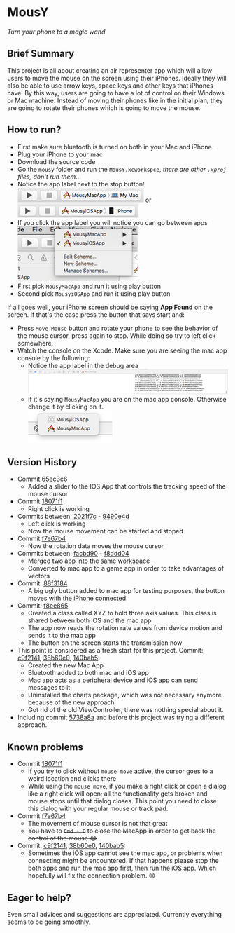 # MousY
*Turn your phone to a magic wand*

## Brief Summary
This project is all about creating an air representer app which will allow users to move the mouse on the screen using their iPhones. Ideally they will also be able to use arrow keys, space keys and other keys that iPhones have. By this way, users are going to have a lot of control on their Windows or Mac machine. Instead of moving their phones like in the initial plan, they are going to rotate their phones which is going to move the mouse. 

## How to run?  
* First make sure bluetooth is turned on both in your Mac and iPhone.
* Plug your iPhone to your mac
* Download the source code 
* Go the `mousy` folder and run the `MousY.xcworkspce`, *there are other `.xproj` files, don't run them.*.  
* Notice the app label next to the stop button!   
![alt text][ss_app_label_1] or ![alt text][ss_app_label_2] 
* If you click the app label you will notice you can go between apps  
![alt text][ss_between_apps]
* First pick `MousyMacApp` and run it using play button
* Second pick `MousyiOSApp` and run it using play button

If all goes well, your iPhone screen should be saying **App Found** on the screen. If that's the case press the button that says start and:

* Press `Move Mouse` button and rotate your phone to see the behavior of the mouse cursor, press again to stop. While doing so try to left click somewhere.
* Watch the console on the Xcode. Make sure you are seeing the mac app console by the following:  
	* Notice the app label in the debug area  
![alt text][ss_debug_area]
	* If it's saying `MousyMacApp` you are on the mac app console. Otherwise change it by clicking on it.  
![alt text][ss_switch_apps]

## Version History  
* Commit [65ec3c6](https://bitbucket.org/egeaydin/mousy/commits/65ec3c63f87e37d29740e33b2cead76293a98231)
    * Added a slider to the IOS App that controls the tracking speed of the mouse cursor
* Commit [18071f1](https://bitbucket.org/egeaydin/mousy/commits/18071f1280fe789d5f509351d4c166b4ce5b3f1f?at=master)
    * Right click is working
* Commits between: [2021f7c](https://bitbucket.org/egeaydin/mousy/commits/2021f7c8b8057fc0bc4c586d1c064b65e9021dac) - [9490e4d](https://bitbucket.org/egeaydin/mousy/commits/9490e4d813a47587c20c86349f4c6d92d2ca5a4a)
    * Left click is working
    * Now the mouse movement can be started and stoped
* Commit [f7e67b4](https://bitbucket.org/egeaydin/mousy/commits/f7e67b401c98a201a70e55511c4cbc2807c6c992)
    * Now the rotation data moves the mouse cursor
* Commits between: [facbd90](https://bitbucket.org/egeaydin/mousy/commits/facbd90814f223dd27cfe26042a0a2e79dcded49) - [f8ddd04](https://bitbucket.org/egeaydin/mousy/commits/f8ddd04f8a1185a4319b879863c608f59ea216d5)
    * Merged two app into the same workspace
    * Converted to mac app to a game app in order to take advantages of vectors 
* Commit: [88f3184](https://bitbucket.org/egeaydin/mousy/commits/88f31848ee4c600cd662ad03a4ed97fe9e6c25a4)  
    * A big ugly button added to mac app for testing purposes, the button moves with the iPhone connected  
* Commit: [f8ee865](https://bitbucket.org/egeaydin/mousy/commits/f8ee8657a750735d00cfd897f05104611dd246ba)  
    * Created a class called XYZ to hold three axis values. This class is shared between both iOS and the mac app
    * The app now reads the rotation rate values from device motion and sends it to the mac app
    * The button on the screen starts the transmission now 
* This point is considered as a fresh start for this project. Commit: [c9f2141](https://bitbucket.org/egeaydin/mousy/commits/c9f214105e3813b0d8e998d2d57a02bb319ae170?at=master), [38b60e0](https://bitbucket.org/egeaydin/mousy/commits/38b60e00d680682f25e85b6bb026d279ff52c15a?at=master),
 [140bab5](https://bitbucket.org/egeaydin/mousy/commits/140bab597cb07b32b54b05e22b62677a9059d396?at=master):
    * Created the new Mac App
    * Bluetooth added to both mac and iOS app
    * Mac app acts as a peripheral device and iOS app can send messages to it
    * Uninstalled the charts package, which was not necessary anymore because of the new approach
    * Got rid of the old ViewController, there was nothing special about it.
* Including commit [5738a8a](https://bitbucket.org/egeaydin/mousy/commits/5738a8a25090fdad623ca23a85404e8418968d0e?at=master) and before this project was trying a different approach.

## Known problems
* Commit [18071f1](https://bitbucket.org/egeaydin/mousy/commits/18071f1280fe789d5f509351d4c166b4ce5b3f1f?at=master)
    * If you try to click without `mouse move` active, the cursor goes to a weird location and clicks there
    * While using the `mouse move`, if you make a right click or open a dialog like a right click will open; all the functionality gets broken and mouse stops until that dialog closes. This point you need to close this dialog with your regular mouse or track pad. 
* Commit [f7e67b4](https://bitbucket.org/egeaydin/mousy/commits/f7e67b401c98a201a70e55511c4cbc2807c6c992)
    * The movement of mouse cursor is not that great
    * ~~You have to `Cmd + Q` to close the MacApp in order to get back the control of the mouse :joy:~~
* Commit: [c9f2141](https://bitbucket.org/egeaydin/mousy/commits/c9f214105e3813b0d8e998d2d57a02bb319ae170?at=master), [38b60e0](https://bitbucket.org/egeaydin/mousy/commits/38b60e00d680682f25e85b6bb026d279ff52c15a?at=master),
 [140bab5](https://bitbucket.org/egeaydin/mousy/commits/140bab597cb07b32b54b05e22b62677a9059d396?at=master):
    * Sometimes the iOS app cannot see the mac app, or problems when connecting might be encountered. If that happens please stop the both apps and run the mac app first, then run the iOS app. Which hopefully will fix the connection problem. :relieved:

## Eager to help?
Even small advices and suggestions are appreciated. Currently everything seems to be going smoothly.

[ss_app_label_1]: github/ss_app_label_1.png "app label 1"
[ss_app_label_2]: github/ss_app_label_2.png "app label 2"
[ss_between_apps]: github/ss_between_apps.png "between apps"
[ss_debug_area]: github/ss_debug_area.png "debug area"
[ss_switch_apps]: github/ss_switch_apps.png "switch apps"